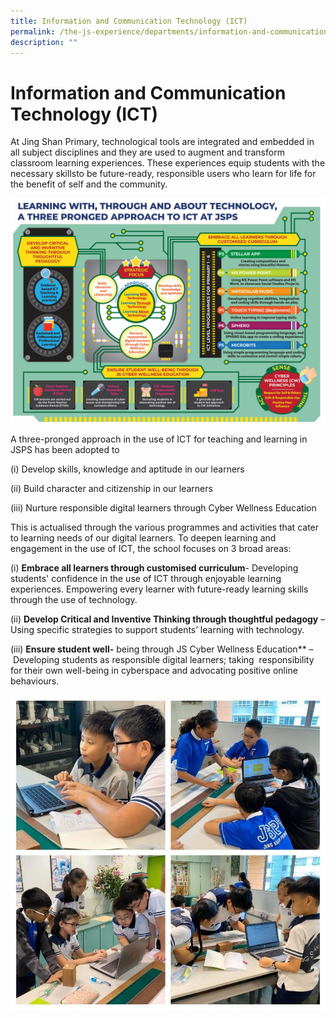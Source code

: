 ```yaml
---
title: Information and Communication Technology (ICT)
permalink: /the-js-experience/departments/information-and-communication-technology-ict/
description: ""
---
```

# **Information and Communication Technology (ICT)**

At Jing Shan Primary, technological tools are integrated and embedded in all subject disciplines and they are used to augment and transform  
classroom learning experiences. These experiences equip students with the necessary skillsto be future-ready, responsible users who learn for life for the benefit of self and the community.

![](/images/Inrographic%20ICT%20260520.jpg)

A three-pronged approach in the use of ICT for teaching and learning in JSPS has been adopted to

(i) Develop skills, knowledge and aptitude in our learners

(ii) Build character and citizenship in our learners

(iii) Nurture responsible digital learners through Cyber Wellness Education

This is actualised through the various programmes and activities that cater to learning needs of our digital learners. To deepen learning and engagement in the use of ICT, the school focuses on 3 broad areas: 

(i) **Embrace all learners through customised curriculum**\- Developing students' confidence in the use of ICT through enjoyable learning experiences. Empowering every learner with future-ready learning skills through the use of technology.

(ii) **Develop Critical and Inventive Thinking through thoughtful pedagogy** – Using specific strategies to support students’ learning with technology.

(iii) **Ensure student well-** being through JS Cyber Wellness Education** – Developing students as responsible digital learners; taking  responsibility for their own well-being in cyberspace and advocating positive online behaviours.


![](/images/ICT%20pictures.jpg)